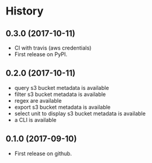 # History

0.3.0 (2017-10-11)
------------------

* CI with travis (aws credentials)
* First release on PyPI.

0.2.0 (2017-10-11)
------------------

* query s3 bucket metadata is available
* filter s3 bucket metadata is available
* regex are available
* export s3 bucket metadata is available
* select unit to display s3 bucket metadata is available
* a CLI is available


0.1.0 (2017-09-10)
------------------

* First release on github.
